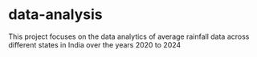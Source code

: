 # data-analysis
This project focuses on the data analytics of average rainfall data across different states in India over the years 2020 to 2024
